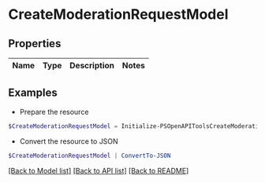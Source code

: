 # CreateModerationRequestModel
## Properties

Name | Type | Description | Notes
------------ | ------------- | ------------- | -------------

## Examples

- Prepare the resource
```powershell
$CreateModerationRequestModel = Initialize-PSOpenAPIToolsCreateModerationRequestModel 
```

- Convert the resource to JSON
```powershell
$CreateModerationRequestModel | ConvertTo-JSON
```

[[Back to Model list]](../README.md#documentation-for-models) [[Back to API list]](../README.md#documentation-for-api-endpoints) [[Back to README]](../README.md)

